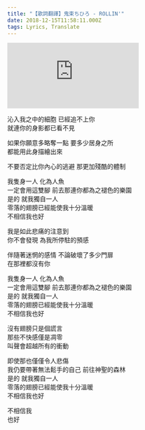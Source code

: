 ```yaml
---
title: "【歌詞翻譯】鬼束ちひろ - ROLLIN'"
date: 2018-12-15T11:58:11.000Z
tags: Lyrics, Translate
---
```


<iframe src="https://www.youtube.com/embed/6IbdHzsdzmI" frameborder="0" allow="accelerometer; autoplay; clipboard-write; encrypted-media; gyroscope; picture-in-picture" allowfullscreen></iframe>

沁入我之中的細胞 已經追不上你
<br>就連你的身影都已看不見

如果你願意多略奪一點 要多少居身之所
<br>都能用此身描繪出來

不要否定比你內心的逃避 那更加殘酷的體制

我隻身一人 化為人魚
<br>一定會用這雙腳 前去那連你都為之褪色的樂園
<br>是的 就我獨自一人
<br>零落的翅膀已經能使我十分溫暖
<br>不相信我也好

我是如此悲痛的注意到
<br>你不會發現 為我所停駐的預感

伴隨著迷惘的感情 不論破壞了多少門扉
<br>在那裡都沒有你

我隻身一人 化為人魚
<br>一定會用這雙腳 前去那連你都為之褪色的樂園
<br>是的 就我獨自一人
<br>零落的翅膀已經能使我十分溫暖
<br>不相信我也好

沒有翅膀只是個謊言
<br>那些不快感僅是凋零
<br>叫聲會超越所有的衝動

即使那也僅僅令人悲傷
<br>我仍要帶著無法鬆手的自己 前往神聖的森林
<br>是的 就我獨自一人
<br>零落的翅膀已經能使我十分溫暖
<br>不相信我也好

不相信我
<br>也好
